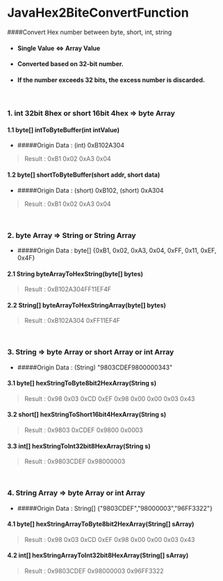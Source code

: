 JavaHex2BiteConvertFunction
===
####Convert Hex number between byte, short, int, string
+ #### Single Value <=> Array Value
+ #### Converted based on 32-bit number.
+ #### If the number exceeds 32 bits, the excess number is discarded.

<br>


### 1. int 32bit 8hex or short 16bit 4hex  => byte Array

#### 1.1 byte[] intToByteBuffer(int intValue) 
+ #####Origin Data : (int) 0xB102A304
> Result : 0xB1 0x02 0xA3 0x04 
#### 1.2 byte[] shortToByteBuffer(short addr, short data)
+ #####Origin Data : (short) 0xB102, (short) 0xA304
> Result : 0xB1 0x02 0xA3 0x04 

<br>

### 2. byte Array => String or String Array
+ #####Origin Data : byte[] {0xB1, 0x02, 0xA3, 0x04, 0xFF, 0x11, 0xEF, 0x4F}
#### 2.1 String byteArrayToHexString(byte[] bytes)
> Result : 0xB102A304FF11EF4F
#### 2.2 String[] byteArrayToHexStringArray(byte[] bytes)
> Result : 0xB102A304 0xFF11EF4F  

<br>

### 3. String => byte Array or short Array or int Array
+ #####Origin Data : (String) "9803CDEF9800000343"
#### 3.1 byte[] hexStringToByte8bit2HexArray(String s) 
> Result : 0x98 0x03 0xCD 0xEF 0x98 0x00 0x00 0x03 0x43 
#### 3.2 short[] hexStringToShort16bit4HexArray(String s) 
> Result : 0x9803 0xCDEF 0x9800 0x0003 
#### 3.3 int[] hexStringToInt32bit8HexArray(String s)
> Result : 0x9803CDEF 0x98000003 

<br> 

### 4. String Array => byte Array or int Array
+ #####Origin Data : String[] {"9803CDEF","98000003","96FF3322"}
#### 4.1 byte[] hexStringArrayToByte8bit2HexArray(String[] sArray)
> Result : 0x98 0x03 0xCD 0xEF 0x98 0x00 0x00 0x03 0x43 
#### 4.2 int[] hexStringArrayToInt32bit8HexArray(String[] sArray)
> Result : 0x9803CDEF 0x98000003 0x96FF3322 

<br> 

<br> 

<br> 

<br> 

<br> 

<br> 